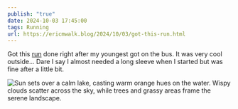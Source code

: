 ```yaml
---
publish: "true"
date: 2024-10-03 17:45:00
tags: Running
url: https://ericmwalk.blog/2024/10/03/got-this-run.html
---
```


Got this [run](https://strava.com/activities/12565660905) done right after my youngest got on the bus. It was very cool outside... Dare I say I almost needed a long sleeve when I started but was fine after a little bit.

![Sun sets over a calm lake, casting warm orange hues on the water. Wispy clouds scatter across the sky, while trees and grassy areas frame the serene landscape.](https://ericmwalk.blog/uploads/2024/img-0221.jpeg)